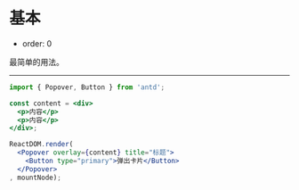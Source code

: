# 基本

- order: 0

最简单的用法。

---

````jsx
import { Popover, Button } from 'antd';

const content = <div>
  <p>内容</p>
  <p>内容</p>
</div>;

ReactDOM.render(
  <Popover overlay={content} title="标题">
    <Button type="primary">弹出卡片</Button>
  </Popover>
, mountNode);
````
